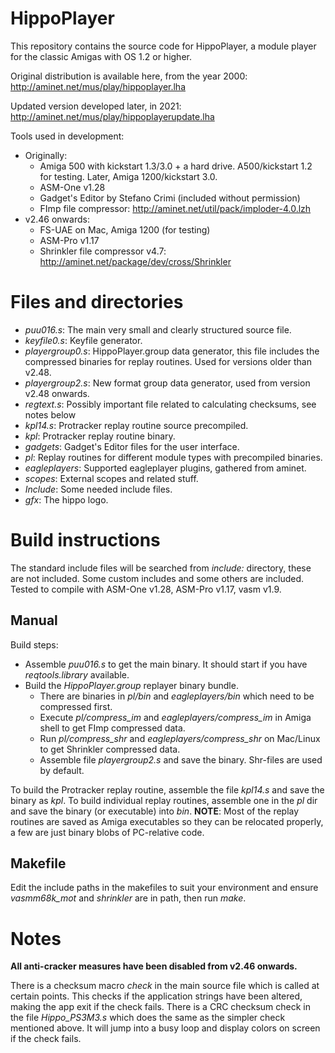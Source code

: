 # HippoPlayer

This repository contains the source code for HippoPlayer, a module player for the classic Amigas with OS 1.2 or higher. 

Original distribution is available here, from the year 2000: http://aminet.net/mus/play/hippoplayer.lha

Updated version developed later, in 2021: http://aminet.net/mus/play/hippoplayerupdate.lha

Tools used in development:
  * Originally:
    * Amiga 500 with kickstart 1.3/3.0 + a hard drive. A500/kickstart 1.2 for testing. Later, Amiga 1200/kickstart 3.0.
    * ASM-One v1.28
    * Gadget's Editor by Stefano Crimi (included without permission)
    * FImp file compressor: http://aminet.net/util/pack/imploder-4.0.lzh
  * v2.46 onwards:
    * FS-UAE on Mac, Amiga 1200 (for testing)
    * ASM-Pro v1.17
    * Shrinkler file compressor v4.7: http://aminet.net/package/dev/cross/Shrinkler
  
# Files and directories

* _puu016.s_: The main very small and clearly structured source file. 
* _keyfile0.s_: Keyfile generator.
* _playergroup0.s_: HippoPlayer.group data generator, this file includes the compressed binaries for replay routines. Used for versions older than v2.48.
* _playergroup2.s_: New format group data generator, used from version v2.48 onwards. 
* _regtext.s_: Possibly important file related to calculating checksums, see notes below
* _kpl14.s_: Protracker replay routine source precompiled.
* _kpl_: Protracker replay routine binary.
* _gadgets_: Gadget's Editor files for the user interface.
* _pl_: Replay routines for different module types with precompiled binaries.
* _eagleplayers_: Supported eagleplayer plugins, gathered from aminet.
* _scopes_: External scopes and related stuff.
* _Include_: Some needed include files.
* _gfx_: The hippo logo.

# Build instructions

The standard include files will be searched from _include:_ directory, these are not included.
Some custom includes and some others are included. Tested to compile with ASM-One v1.28, ASM-Pro v1.17, vasm v1.9. 

## Manual

Build steps:
- Assemble _puu016.s_ to get the main binary.  It should start if you have _reqtools.library_ available. 
- Build the _HippoPlayer.group_ replayer binary bundle.
  - There are binaries in *pl/bin* and *eagleplayers/bin* which need to be compressed first.
  - Execute *pl/compress_im* and *eagleplayers/compress_im* in Amiga shell to get FImp compressed data.
  - Run *pl/compress_shr* and *eagleplayers/compress_shr* on Mac/Linux to get Shrinkler compressed data.
  - Assemble file _playergroup2.s_ and save the binary. Shr-files are used by default.
  
To build the Protracker replay routine, assemble the file _kpl14.s_ and save the binary as _kpl_. To build individual replay routines, assemble one in the _pl_ dir and save the binary (or executable) into _bin_. 
**NOTE**: Most of the replay routines are saved as Amiga executables so they can be relocated properly, a few are just binary blobs of PC-relative code.

## Makefile

Edit the include paths in the makefiles to suit your environment and ensure _vasmm68k_mot_ and _shrinkler_ are in path, then run _make_.

# Notes

**All anti-cracker measures have been disabled from v2.46 onwards.**

There is a checksum macro _check_ in the main source file which is called at certain points. 
This checks if the application strings have been altered, making the app exit if
the check fails. 
There is a CRC checksum check in the file _Hippo_PS3M3.s_ which does the same as the simpler check mentioned above. It will jump into a busy loop and display colors on screen if the check fails.
